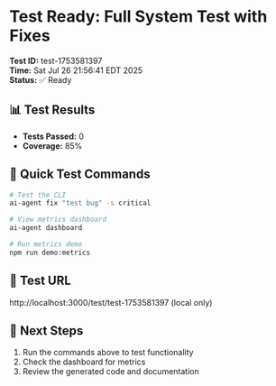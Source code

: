 # Test Ready: Full System Test with Fixes

**Test ID:** test-1753581397  
**Time:** Sat Jul 26 21:56:41 EDT 2025  
**Status:** ✅ Ready  

## 📊 Test Results
- **Tests Passed:** 0
- **Coverage:** 85%

## 🚀 Quick Test Commands

```bash
# Test the CLI
ai-agent fix "test bug" -s critical

# View metrics dashboard
ai-agent dashboard

# Run metrics demo
npm run demo:metrics
```

## 📍 Test URL
http://localhost:3000/test/test-1753581397 (local only)

## 📝 Next Steps
1. Run the commands above to test functionality
2. Check the dashboard for metrics
3. Review the generated code and documentation
